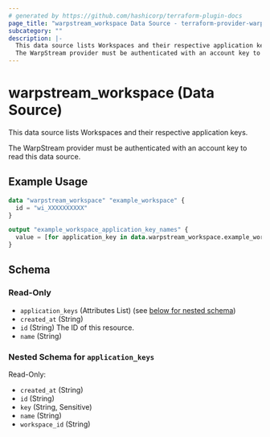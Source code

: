 ```yaml
---
# generated by https://github.com/hashicorp/terraform-plugin-docs
page_title: "warpstream_workspace Data Source - terraform-provider-warpstream"
subcategory: ""
description: |-
  This data source lists Workspaces and their respective application keys.
  The WarpStream provider must be authenticated with an account key to read this data source.
---
```


# warpstream_workspace (Data Source)

This data source lists Workspaces and their respective application keys.

The WarpStream provider must be authenticated with an account key to read this data source.

## Example Usage

```terraform
data "warpstream_workspace" "example_workspace" {
  id = "wi_XXXXXXXXXX"
}

output "example_workspace_application_key_names" {
  value = [for application_key in data.warpstream_workspace.example_workspace.application_keys : application_key.name]
}
```

<!-- schema generated by tfplugindocs -->
## Schema

### Read-Only

- `application_keys` (Attributes List) (see [below for nested schema](#nestedatt--application_keys))
- `created_at` (String)
- `id` (String) The ID of this resource.
- `name` (String)

<a id="nestedatt--application_keys"></a>
### Nested Schema for `application_keys`

Read-Only:

- `created_at` (String)
- `id` (String)
- `key` (String, Sensitive)
- `name` (String)
- `workspace_id` (String)
